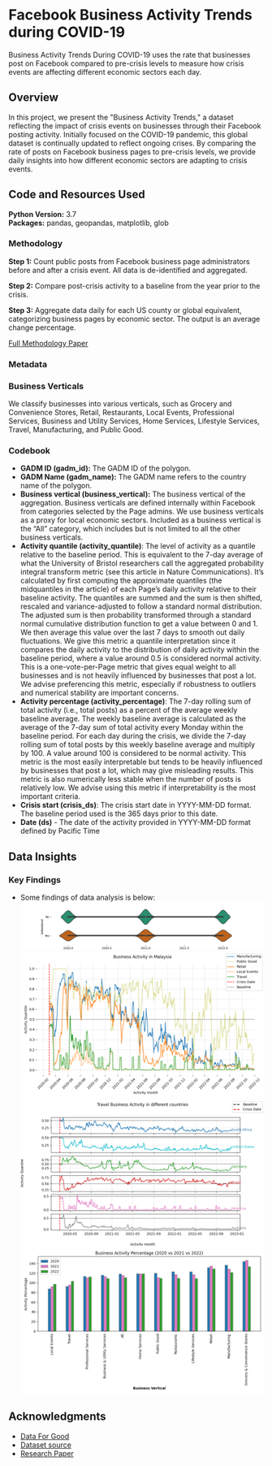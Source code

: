 # Facebook Business Activity Trends during COVID-19
Business Activity Trends During COVID-19 uses the rate that businesses post on Facebook compared to pre-crisis levels to measure how crisis events are affecting different economic sectors each day.
## Overview

In this project, we present the "Business Activity Trends," a dataset reflecting the impact of crisis events on businesses through their Facebook posting activity. Initially focused on the COVID-19 pandemic, this global dataset is continually updated to reflect ongoing crises. By comparing the rate of posts on Facebook business pages to pre-crisis levels, we provide daily insights into how different economic sectors are adapting to crisis events.

## Code and Resources Used 
**Python Version:** 3.7  
**Packages:** pandas, geopandas, matplotlib, glob

### Methodology

**Step 1:** Count public posts from Facebook business page administrators before and after a crisis event. All data is de-identified and aggregated.

**Step 2:** Compare post-crisis activity to a baseline from the year prior to the crisis.

**Step 3:** Aggregate data daily for each US county or global equivalent, categorizing business pages by economic sector. The output is an average change percentage.

[Full Methodology Paper](https://dataforgood.facebook.com/dfg/resources/business-activity-trends-methodology-paper)

### Metadata

### Business Verticals

We classify businesses into various verticals, such as Grocery and Convenience Stores, Retail, Restaurants, Local Events, Professional Services, Business and Utility Services, Home Services, Lifestyle Services, Travel, Manufacturing, and Public Good.

### Codebook

- **GADM ID (gadm_id):** The GADM ID of the polygon.
- **GADM Name (gadm_name):** The GADM name refers to the country name of the polygon.
- **Business vertical (business_vertical):** The business vertical of the aggregation. Business verticals are defined internally within Facebook from categories selected by the Page admins. We use business verticals as a proxy for local economic sectors. Included as a business vertical is the “All” category, which includes but is not limited to all the other business verticals.
- **Activity quantile (activity_quantile)**: The level of activity as a quantile relative to the baseline period. This is equivalent to the 7-day average of what the University of Bristol researchers call the aggregated probability integral transform metric (see this article in Nature Communications). It’s calculated by first computing the approximate quantiles (the midquantiles in the article) of each Page’s daily activity relative to their baseline activity. The quantiles are summed and the sum is then shifted, rescaled and variance-adjusted to follow a standard normal distribution. The adjusted sum is then probability transformed through a standard normal cumulative distribution function to get a value between 0 and 1. We then average this value over the last 7 days to smooth out daily fluctuations. We give this metric a quantile interpretation since it compares the daily activity to the distribution of daily activity within the baseline period, where a value around 0.5 is considered normal activity. This is a one-vote-per-Page metric that gives equal weight to all businesses and is not heavily influenced by businesses that post a lot. We advise preferencing this metric, especially if robustness to outliers and numerical stability are important concerns.
- **Activity percentage (activity_percentage)**: The 7-day rolling sum of total activity (i.e., total posts) as a percent of the average weekly baseline average. The weekly baseline average is calculated as the average of the 7-day sum of total activity every Monday within the baseline period. For each day during the crisis, we divide the 7-day rolling sum of total posts by this weekly baseline average and multiply by 100. A value around 100 is considered to be normal activity. This metric is the most easily interpretable but tends to be heavily influenced by businesses that post a lot, which may give misleading results. This metric is also numerically less stable when the number of posts is relatively low. We advise using this metric if interpretability is the most important criteria.
- **Crisis start (crisis_ds)**: The crisis start date in YYYY-MM-DD format. The baseline period used is the 365 days prior to this date.
- **Date (ds)** - The date of the activity provided in YYYY-MM-DD format defined by Pacific Time

## Data Insights

### Key Findings

- Some findings of data analysis is below:
![alt text](assets/imgs/activity_distribution.png "Activity Distribution")
![alt text](assets/imgs/business_activity_in_Malaysia.png "Business Activity in Country")
![alt text](assets/imgs/business_activity_sb.png "Business Activities of various businesses")
![alt text](assets/imgs/country_business_counts.png "Business Count in Countries")

## Acknowledgments
- [Data For Good](https://dataforgood.facebook.com/)
- [Dataset source](https://data.humdata.org/m/dataset/facebook-business-activity-trends-during-covid19?)
- [Research Paper](https://dataforgood.facebook.com/dfg/resources/business-activity-trends-methodology-paper)
